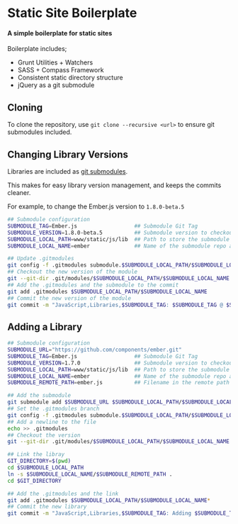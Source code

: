 # Static Site Boilerplate
#### A simple boilerplate for static sites

Boilerplate includes;

- Grunt Utilities + Watchers
- SASS + Compass Framework
- Consistent static directory structure
- jQuery as a git submodule


## Cloning

To clone the repository, use 
`git clone --recursive <url>`
to ensure git submodules included.


## Changing Library Versions

Libraries are included as [git submodules](http://git-scm.com/docs/git-submodule).

This makes for easy library version management, and keeps the commits cleaner.

For example, to change the Ember.js version to `1.8.0-beta.5`

```sh
## Submodule configuration
SUBMODULE_TAG=Ember.js                  ## Submodule Git Tag
SUBMODULE_VERSION=1.8.0-beta.5          ## Submodule version to checkout
SUBMODULE_LOCAL_PATH=www/static/js/lib  ## Path to store the submodule
SUBMODULE_LOCAL_NAME=ember              ## Name of the submodule repo and link

## Update .gitmodules
git config -f .gitmodules submodule.$SUBMODULE_LOCAL_PATH/$SUBMODULE_LOCAL_NAME.branch $SUBMODULE_VERSION
## Checkout the new version of the module
git --git-dir .git/modules/$SUBMODULE_LOCAL_PATH/$SUBMODULE_LOCAL_NAME checkout $SUBMODULE_VERSION
## Add the .gitmodules and the submodule to the commit
git add .gitmodules $SUBMODULE_LOCAL_PATH/$SUBMODULE_LOCAL_NAME
## Commit the new version of the module
git commit -m "JavaScript,Libraries,$SUBMODULE_TAG: $SUBMODULE_TAG @ $SUBMODULE_VERSION"
```


## Adding a Library

```sh
## Submodule configuration
SUBMODULE_URL="https://github.com/components/ember.git"
SUBMODULE_TAG=Ember.js                  ## Submodule Git Tag
SUBMODULE_VERSION=1.7.0                 ## Submodule version to checkout
SUBMODULE_LOCAL_PATH=www/static/js/lib  ## Path to store the submodule
SUBMODULE_LOCAL_NAME=ember              ## Name of the submodule repo and link
SUBMODULE_REMOTE_PATH=ember.js          ## Filename in the remote path

## Add the submodule
git submodule add $SUBMODULE_URL $SUBMODULE_LOCAL_PATH/$SUBMODULE_LOCAL_NAME
## Set the .gitmodules branch
git config -f .gitmodules submodule.$SUBMODULE_LOCAL_PATH/$SUBMODULE_LOCAL_NAME.branch $SUBMODULE_VERSION
## Add a newline to the file
echo >> .gitmodules
## Checkout the version
git --git-dir .git/modules/$SUBMODULE_LOCAL_PATH/$SUBMODULE_LOCAL_NAME checkout $SUBMODULE_VERSION

## Link the libray
GIT_DIRECTORY=$(pwd)
cd $SUBMODULE_LOCAL_PATH
ln -s $SUBMODULE_LOCAL_NAME/$SUBMODULE_REMOTE_PATH .
cd $GIT_DIRECTORY

## Add the .gitmodules and the link
git add .gitmodules $SUBMODULE_LOCAL_PATH/$SUBMODULE_LOCAL_NAME*
## Commit the new library
git commit -m "JavaScript,Libraries,$SUBMODULE_TAG: Adding $SUBMODULE_TAG @ $SUBMODULE_VERSION"
```
